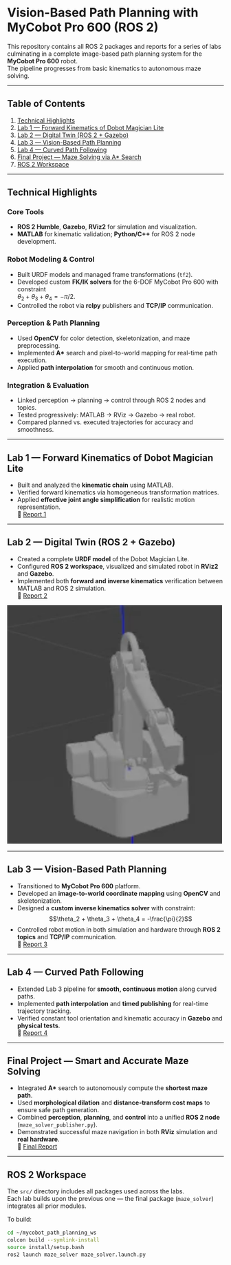 # Vision-Based Path Planning with MyCobot Pro 600 (ROS 2)

This repository contains all ROS 2 packages and reports for a series of labs culminating in a complete
image-based path planning system for the **MyCobot Pro 600** robot.  
The pipeline progresses from basic kinematics to autonomous maze solving.

---

## Table of Contents
1. [Technical Highlights](#technical-highlights)
2. [Lab 1 — Forward Kinematics of Dobot Magician Lite](#lab-1--forward-kinematics-of-dobot-magician-lite)
3. [Lab 2 — Digital Twin (ROS 2 + Gazebo)](#lab-2--digital-twin-ros-2--gazebo)
4. [Lab 3 — Vision-Based Path Planning](#lab-3--vision-based-path-planning)
5. [Lab 4 — Curved Path Following](#lab-4--curved-path-following)
6. [Final Project — Maze Solving via A* Search](#final-project--smart-and-accurate-maze-solving) 
7. [ROS 2 Workspace](#ros-2-workspace)

---

## Technical Highlights

### Core Tools
- **ROS 2 Humble**, **Gazebo**, **RViz2** for simulation and visualization.  
- **MATLAB** for kinematic validation; **Python/C++** for ROS 2 node development.  

### Robot Modeling & Control
- Built URDF models and managed frame transformations (`tf2`).  
- Developed custom **FK/IK solvers** for the 6-DOF MyCobot Pro 600 with constraint  
  $\theta_2 + \theta_3 + \theta_4 = -\pi/2$.  
- Controlled the robot via **rclpy** publishers and **TCP/IP** communication.  

### Perception & Path Planning
- Used **OpenCV** for color detection, skeletonization, and maze preprocessing.  
- Implemented **A\*** search and pixel-to-world mapping for real-time path execution.  
- Applied **path interpolation** for smooth and continuous motion.  

### Integration & Evaluation
- Linked perception → planning → control through ROS 2 nodes and topics.  
- Tested progressively: MATLAB → RViz → Gazebo → real robot.  
- Compared planned vs. executed trajectories for accuracy and smoothness.  

---

## Lab 1 — Forward Kinematics of Dobot Magician Lite
- Built and analyzed the **kinematic chain** using MATLAB.  
- Verified forward kinematics via homogeneous transformation matrices.  
- Applied **effective joint angle simplification** for realistic motion representation.  
📂 [Report 1](./reports/Group7_Lab1.pdf)

---

## Lab 2 — Digital Twin (ROS 2 + Gazebo)
- Created a complete **URDF model** of the Dobot Magician Lite.  
- Configured **ROS 2 workspace**, visualized and simulated robot in **RViz2** and **Gazebo**.  
- Implemented both **forward and inverse kinematics** verification between MATLAB and ROS 2 simulation.  
📂 [Report 2](./reports/Group7_Lab2.pdf)

<p float="center">
  <img src="./media/lab2/Dobot_model.png" width="500" />
</p>

---

## Lab 3 — Vision-Based Path Planning
- Transitioned to **MyCobot Pro 600** platform.  
- Developed an **image-to-world coordinate mapping** using **OpenCV** and skeletonization.  
- Designed a **custom inverse kinematics solver** with constraint:  
  $$\theta_2 + \theta_3 + \theta_4 = -\frac{\pi}{2}$$  
- Controlled robot motion in both simulation and hardware through **ROS 2 topics** and **TCP/IP** communication.  
📂 [Report 3](./reports/Group7_Lab3.pdf)

---

## Lab 4 — Curved Path Following
- Extended Lab 3 pipeline for **smooth, continuous motion** along curved paths.  
- Implemented **path interpolation** and **timed publishing** for real-time trajectory tracking.  
- Verified constant tool orientation and kinematic accuracy in **Gazebo** and **physical tests**.  
📂 [Report 4](./reports/Group7_Lab4.pdf)

---

## Final Project — Smart and Accurate Maze Solving
- Integrated **A\*** search to autonomously compute the **shortest maze path**.  
- Used **morphological dilation** and **distance-transform cost maps** to ensure safe path generation.  
- Combined **perception**, **planning**, and **control** into a unified **ROS 2 node** (`maze_solver_publisher.py`).  
- Demonstrated successful maze navigation in both **RViz** simulation and **real hardware**.  
📂 [Final Report](./reports/final_project.pdf)

---


## ROS 2 Workspace
The `src/` directory includes all packages used across the labs.  
Each lab builds upon the previous one — the final package (`maze_solver`) integrates all prior modules.

To build:
```bash
cd ~/mycobot_path_planning_ws
colcon build --symlink-install
source install/setup.bash
ros2 launch maze_solver maze_solver.launch.py
```
